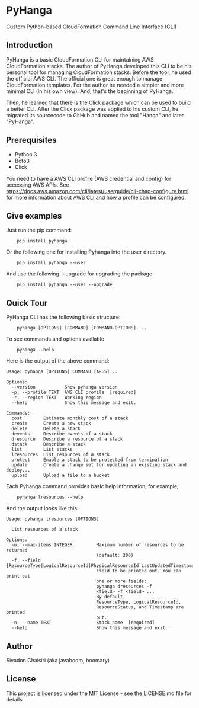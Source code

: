 # PyHanga
Custom Python-based CloudFormation Command Line Interface (CLI)

## Introduction
PyHanga is a basic CloudFormation CLI for maintaining AWS CloudFormation stacks. The author of PyHanga developed this CLI to be his personal tool for managing CloudFormation stacks. Before the tool, he used the official AWS CLI. The official one is great enough to manage CloudFormation templates. For the author he needed a simpler and more minimal CLI (in his own view). And, that's the beginning of PyHanga. 

Then, he learned that there is the Click package which can be used to build a better CLI. After the Click package was applied to his custom CLI, he migrated its sourcecode to GitHub and named the tool "Hanga" and later "PyHanga". 

## Prerequisites
- Python 3 
- Boto3
- Click

You need to have a AWS CLI profile (AWS credential and config) for accessing AWS APIs. See https://docs.aws.amazon.com/cli/latest/userguide/cli-chap-configure.html for more information about AWS CLI and how a profile can be configured.  

## Give examples

Just run the pip command:

```
    pip install pyhanga
```

Or the following one for installing Pyhanga into the user directory. 

```
    pip install pyhanga --user
```

And use the following --upgrade for upgrading the package.

```
    pip install pyhanga --user --upgrade
```

## Quick Tour

PyHanga CLI has the following basic structure:
```
    pyhanga [OPTIONS] [COMMAND] [COMMAND-OPTIONS] ...
```

To see commands and options available 
```
    pyhanga --help
```

Here is the output of the above command:
```
Usage: pyhanga [OPTIONS] COMMAND [ARGS]...

Options:
  --version           Show pyhanga version
  -p, --profile TEXT  AWS CLI profile  [required]
  -r, --region TEXT   Working region
  --help              Show this message and exit.

Commands:
  cost        Estimate monthly cost of a stack
  create      Create a new stack
  delete      Delete a stack
  devents     Describe events of a stack
  dresource   Describe a resource of a stack
  dstack      Describe a stack
  list        List stacks
  lresources  List resources of a stack
  protect     Enable a stack to be protected from termination
  update      Create a change set for updating an existing stack and deploy...
  upload      Upload a file to a bucket
```

Each Pyhanga command provides basic help information, for example,
```
    pyhanga lresources --help
```

And the output looks like this:
```
Usage: pyhanga lresources [OPTIONS]

  List resources of a stack

Options:
  -m, --max-items INTEGER         Maximum number of resources to be returned
                                  (default: 200)
  -f, --field [ResourceType|LogicalResourceId|PhysicalResourceId|LastUpdatedTimestamp|ResourceStatus|ResourceStatusReason|DriftInformation]
                                  Field to be printed out. You can print out
                                  one or more fields:
                                  pyhanga dresources -f
                                  <field> -f <field> ...
                                  By default,
                                  ResourceType, LogicalResourceId,
                                  ResourceStatus, and Timestamp are printed
                                  out.
  -n, --name TEXT                 Stack name  [required]
  --help                          Show this message and exit.
```




## Author
Sivadon Chaisiri (aka javaboom, boomary)

## License
This project is licensed under the MIT License - see the LICENSE.md file for details
